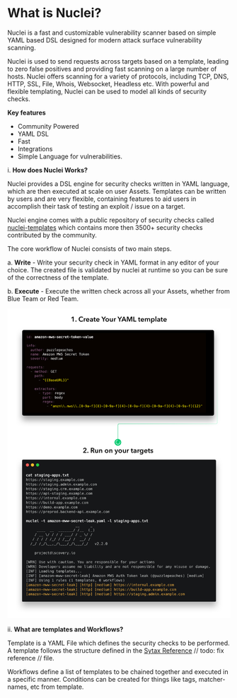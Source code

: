 # What is Nuclei?

Nuclei is a fast and customizable vulnerability scanner based on simple YAML based DSL designed for modern attack surface vulnerability scanning. 

Nuclei is used to send requests across targets based on a template, leading to zero false positives and providing fast scanning on a large number of hosts. Nuclei offers scanning for a variety of protocols, including TCP, DNS, HTTP, SSL, File, Whois, Websocket, Headless etc. With powerful and flexible templating, Nuclei can be used to model all kinds of security checks.

**Key features**

- Community Powered
- YAML DSL
- Fast
- Integrations
- Simple Language for vulnerabilities.

i. **How does Nuclei Works?**

Nuclei provides a DSL engine for security checks written in YAML language, which are then executed at scale on user Assets. Templates can be written by users and are very flexible, containing features to aid users in accomplish their task of testing an exploit / issue on a target.

Nuclei engine comes with a public repository of security checks called [nuclei-templates](https://github.com/projectdiscovery/nuclei-temlates) which contains more then 3500+ security checks contributed by the community.

The core workflow of Nuclei consists of two main steps.

a. **Write** - Write your security check in YAML format in any editor of your choice. The created file is validated by nuclei at runtime so you can be sure of the correctness of the template. 

b. **Execute** - Execute the written check across all your Assets, whether from Blue Team or Red Team.

![workflow](../images/nuclei-flow.jpeg)

ii. **What are templates and Workflows?**

Template is a YAML File which defines the security checks to be performed. A template follows the structure defined in the [Sytax Reference](../references/yaml-syntax.md") // todo: fix reference // file. 

Workflows define a list of templates to be chained together and executed in a specific manner. Conditions can be created for things like tags, matcher-names, etc from template.